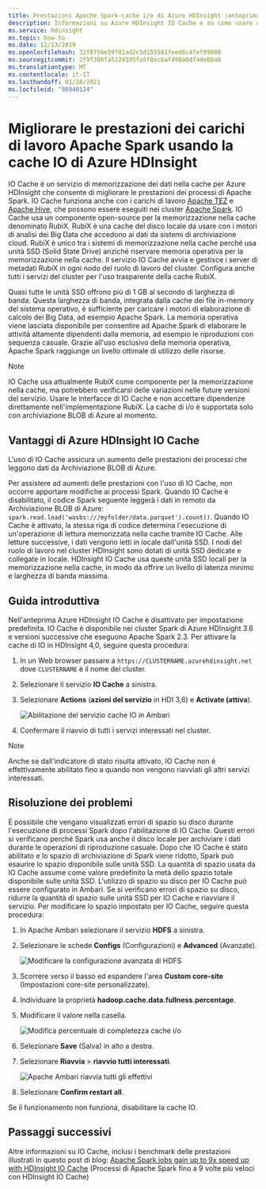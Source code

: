 ```yaml
---
title: Prestazioni Apache Spark-cache i/o di Azure HDInsight (anteprima)
description: Informazioni su Azure HDInsight IO Cache e su come usare questa funzionalità per migliorare le prestazioni di Apache Spark.
ms.service: hdinsight
ms.topic: how-to
ms.date: 12/23/2019
ms.openlocfilehash: 32f0756e59f81ad2c5d155581feed8c4fef09808
ms.sourcegitcommit: 2f9f306fa5224595fa5f8ec6af498a0df4de08a8
ms.translationtype: MT
ms.contentlocale: it-IT
ms.lasthandoff: 01/28/2021
ms.locfileid: "98940124"
---
```

# <a name="improve-performance-of-apache-spark-workloads-using-azure-hdinsight-io-cache"></a>Migliorare le prestazioni dei carichi di lavoro Apache Spark usando la cache IO di Azure HDInsight

IO Cache è un servizio di memorizzazione dei dati nella cache per Azure HDInsight che consente di migliorare le prestazioni dei processi di Apache Spark. IO Cache funziona anche con i carichi di lavoro [Apache TEZ](https://tez.apache.org/) e [Apache Hive](https://hive.apache.org/), che possono essere eseguiti nei cluster [Apache Spark](https://spark.apache.org/). IO Cache usa un componente open-source per la memorizzazione nella cache denominato RubiX. RubiX è una cache del disco locale da usare con i motori di analisi dei Big Data che accedono ai dati da sistemi di archiviazione cloud. RubiX è unico tra i sistemi di memorizzazione nella cache perché usa unità SSD (Solid State Drive) anziché riservare memoria operativa per la memorizzazione nella cache. Il servizio IO Cache avvia e gestisce i server di metadati RubiX in ogni nodo del ruolo di lavoro del cluster. Configura anche tutti i servizi del cluster per l'uso trasparente della cache RubiX.

Quasi tutte le unità SSD offrono più di 1 GB al secondo di larghezza di banda. Questa larghezza di banda, integrata dalla cache dei file in-memory del sistema operativo, è sufficiente per caricare i motori di elaborazione di calcolo dei Big Data, ad esempio Apache Spark. La memoria operativa viene lasciata disponibile per consentire ad Apache Spark di elaborare le attività altamente dipendenti dalla memoria, ad esempio le riproduzioni con sequenza casuale. Grazie all'uso esclusivo della memoria operativa, Apache Spark raggiunge un livello ottimale di utilizzo delle risorse.  

> [!Note]  
> IO Cache usa attualmente RubiX come componente per la memorizzazione nella cache, ma potrebbero verificarsi delle variazioni nelle future versioni del servizio. Usare le interfacce di IO Cache e non accettare dipendenze direttamente nell'implementazione RubiX.
>La cache di i/o è supportata solo con archiviazione BLOB di Azure al momento.

## <a name="benefits-of-azure-hdinsight-io-cache"></a>Vantaggi di Azure HDInsight IO Cache

L'uso di IO Cache assicura un aumento delle prestazioni dei processi che leggono dati da Archiviazione BLOB di Azure.

Per assistere ad aumenti delle prestazioni con l'uso di IO Cache, non occorre apportare modifiche ai processi Spark. Quando IO Cache è disabilitato, il codice Spark seguente leggerà i dati in remoto da Archiviazione BLOB di Azure: `spark.read.load('wasbs:///myfolder/data.parquet').count()`. Quando IO Cache è attivato, la stessa riga di codice determina l'esecuzione di un'operazione di lettura memorizzata nella cache tramite IO Cache. Alle letture successive, i dati vengono letti in locale dall'unità SSD. I nodi del ruolo di lavoro nel cluster HDInsight sono dotati di unità SSD dedicate e collegate in locale. HDInsight IO Cache usa queste unità SSD locali per la memorizzazione nella cache, in modo da offrire un livello di latenza minimo e larghezza di banda massima.

## <a name="getting-started"></a>Guida introduttiva

Nell'anteprima Azure HDInsight IO Cache è disattivato per impostazione predefinita. IO Cache è disponibile nei cluster Spark di Azure HDInsight 3.6 e versioni successive che eseguono Apache Spark 2.3.  Per attivare la cache di IO in HDInsight 4,0, seguire questa procedura:

1. In un Web browser passare a `https://CLUSTERNAME.azurehdinsight.net` dove `CLUSTERNAME` è il nome del cluster.

1. Selezionare il servizio **IO Cache** a sinistra.

1. Selezionare **Actions** (**azioni del servizio** in HDI 3,6) e **Activate (attiva**).

    ![Abilitazione del servizio cache IO in Ambari](./media/apache-spark-improve-performance-iocache/ambariui-enable-iocache.png "Abilitazione del servizio cache IO in Ambari")

1. Confermare il riavvio di tutti i servizi interessati nel cluster.

> [!NOTE]  
> Anche se dall'indicatore di stato risulta attivato, IO Cache non è effettivamente abilitato fino a quando non vengono riavviati gli altri servizi interessati.

## <a name="troubleshooting"></a>Risoluzione dei problemi
  
È possibile che vengano visualizzati errori di spazio su disco durante l'esecuzione di processi Spark dopo l'abilitazione di IO Cache. Questi errori si verificano perché Spark usa anche il disco locale per archiviare i dati durante le operazioni di riproduzione casuale. Dopo che IO Cache è stato abilitato e lo spazio di archiviazione di Spark viene ridotto, Spark può esaurire lo spazio disponibile sulle unità SSD. La quantità di spazio usata da IO Cache assume come valore predefinito la metà dello spazio totale disponibile sulle unità SSD. L'utilizzo di spazio su disco per IO Cache può essere configurato in Ambari. Se si verificano errori di spazio su disco, ridurre la quantità di spazio sulle unità SSD per IO Cache e riavviare il servizio. Per modificare lo spazio impostato per IO Cache, seguire questa procedura:

1. In Apache Ambari selezionare il servizio **HDFS** a sinistra.

1. Selezionare le schede **Configs** (Configurazioni) e **Advanced** (Avanzate).

    ![Modificare la configurazione avanzata di HDFS](./media/apache-spark-improve-performance-iocache/ambariui-hdfs-service-configs-advanced.png "Modificare la configurazione avanzata di HDFS")

1. Scorrere verso il basso ed espandere l'area **Custom core-site** (Impostazioni core-site personalizzate).

1. Individuare la proprietà **hadoop.cache.data.fullness.percentage**.

1. Modificare il valore nella casella.

    ![Modifica percentuale di completezza cache i/o](./media/apache-spark-improve-performance-iocache/ambariui-cache-data-fullness-percentage-property.png "Modifica percentuale di completezza cache i/o")

1. Selezionare **Save** (Salva) in alto a destra.

1. Selezionare **Riavvia**  >  **riavvio tutti interessati**.

    ![Apache Ambari riavvia tutti gli effettivi](./media/apache-spark-improve-performance-iocache/ambariui-restart-all-affected.png "Riavvia tutti gli interessati")

1. Selezionare **Confirm restart all**.

Se il funzionamento non funziona, disabilitare la cache IO.

## <a name="next-steps"></a>Passaggi successivi

Altre informazioni su IO Cache, inclusi i benchmark delle prestazioni illustrati in questo post di blog: [Apache Spark jobs gain up to 9x speed up with HDInsight IO Cache](https://azure.microsoft.com/blog/apache-spark-speedup-with-hdinsight-io-cache/) (Processi di Apache Spark fino a 9 volte più veloci con HDInsight IO Cache)
